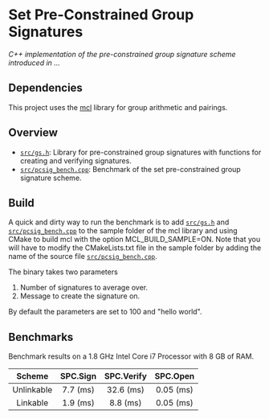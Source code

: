 # Set Pre-Constrained Group Signatures

_C++ implementation of the pre-constrained group signature scheme introduced in ..._

## Dependencies
This project uses the [mcl](https://github.com/herumi/mcl/) library for group arithmetic and pairings.

## Overview
* [`src/gs.h`](src/gs.h): Library for pre-constrained group signatures with functions for creating and verifying signatures.
* [`src/pcsig_bench.cpp`](src/pcsig_bench.cpp): Benchmark of the set pre-constrained group signature scheme.

## Build
A quick and dirty way to run the benchmark is to add [`src/gs.h`](src/gs.h) and [`src/pcsig_bench.cpp`](src/pcsig_bench.cpp) to the sample folder of the mcl library and using CMake to build mcl with the option MCL_BUILD_SAMPLE=ON. Note that you will have to modify the CMakeLists.txt file in the sample folder by adding the name of the source file [`src/pcsig_bench.cpp`](src/pcsig_bench.cpp).

The binary takes two parameters

1. Number of signatures to average over.
2. Message to create the signature on.

By default the parameters are set to 100 and "hello world".

## Benchmarks
Benchmark results on a 1.8 GHz Intel Core i7 Processor with 8 GB of RAM.

| Scheme      | SPC.Sign    | SPC.Verify  |  SPC.Open |
| :----:      | :----:      |    :----:   |    :----: |
| Unlinkable  | 7.7 (ms)    | 32.6 (ms)   | 0.05 (ms) |
| Linkable    | 1.9 (ms)    | 8.8 (ms)    | 0.05 (ms) |


